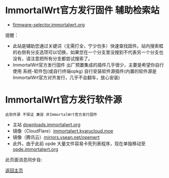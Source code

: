 # ImmortalWrt官方发行固件 辅助检索站    

* [firmware-selector.immortalwrt.org](https://firmware-selector.immortalwrt.org/)               

提醒：            
* 此站是辅助您通过关键词（无需打全，宁少勿多）快速查找固件。站内搜索框的右侧有分支选项可以切换，如果您在一个分支里没搜到不代表另一个分支也没有，请注意把所有分支都尝试搜索了。  
* ImmortalWrt官方发行固件 出厂预置集成的插件几乎很少，主要是希望你自行使用 系统-软件包(或自行终端opkg) 自行安装软件源插件(内置的软件源是ImmortalWrt官方对齐发行，几乎不会翻车，放心安装)           


# ImmortalWrt官方发行软件源         

`此软件源 不保证 兼容 非ImmortalWrt官方发行固件`           
* 主站 [downloads.immortalwrt.org](https://downloads.immortalwrt.org)  
* 镜像（CloudFlare）[immortalwrt.kyarucloud.moe](https://immortalwrt.kyarucloud.moe)
* 镜像（腾讯云）[mirrors.vsean.net/openwrt](https://mirrors.vsean.net/openwrt)      
* 此外，由于此前 opde 大量文件容易卡死列表程序，现在单独移动至 [opde.immortalwrt.org](https://opde.immortalwrt.org)                            


此页面消息同步自:   

<script async src="https://telegram.org/js/telegram-widget.js?19" data-telegram-post="ctcgfw_openwrt_discuss/461245" data-width="100%"></script>              


[返回主页](./README.md)           

